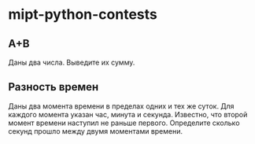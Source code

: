 # mipt-python-contests

## A+B
Даны два числа. Выведите их сумму.

## Разность времен
Даны два момента времени в пределах одних и тех же суток. Для каждого момента указан час, минута и секунда. Известно, что второй момент времени наступил не раньше первого.
Определите сколько секунд прошло между двумя моментами времени.
